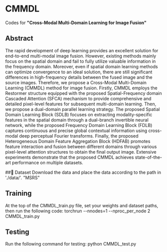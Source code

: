 # CMMDL
Codes for **"Cross-Modal Multi-Domain Learning for Image Fusion"**

## Abstract
The rapid development of deep learning provides an excellent solution for end-to-end multi-modal image fusion. However, existing methods mainly focus on the spatial domain and fail to fully utilize valuable information in the frequency domain. Moreover, even if spatial domain learning methods can optimize convergence to an ideal solution, there are still significant differences in high-frequency details between the fused image and the source images. Therefore, we propose a Cross-Modal Multi-Domain Learning (CMMDL) method for image fusion. Firstly, CMMDL employs the Restormer structure equipped with the proposed Spatial-Frequency domain Cascaded Attention (SFCA) mechanism to provide comprehensive and detailed pixel-level features for subsequent multi-domain learning. Then, we propose a dual-domain parallel learning strategy. The proposed Spatial Domain Learning Block (SDLB) focuses on extracting modality-specific features in the spatial domain through a dual-branch invertible neural network, while the proposed Frequency Domain Learning Block (FDLB) captures continuous and precise global contextual information using cross-modal deep perceptual Fourier transforms. Finally, the proposed Heterogeneous Domain Feature Aggregation Block (HDFAB) promotes feature interaction and fusion between different domains through various pixel-level attention structures to obtain the final output image. Extensive experiments demonstrate that the proposed CMMDL achieves state-of-the-art performance on multiple datasets.

##📜 Dataset
Download the data and place the data according to the path in './data/'.
"MSRS"

## Training
At the top of the CMMDL_train.py file, set your weights and dataset paths, then run the following code:
torchrun --nnodes=1 --nproc_per_node 2 CMMDL_train.py

## Testing
Run the following command for testing:
python CMMDL_test.py
